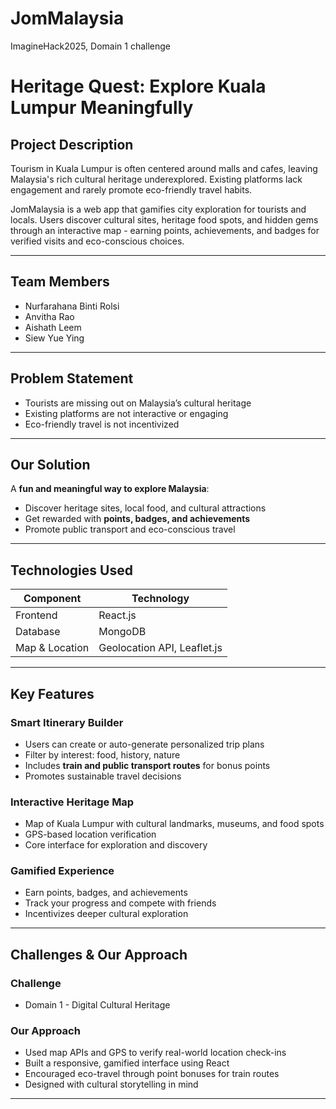 # JomMalaysia
ImagineHack2025, Domain 1 challenge
# Heritage Quest: Explore Kuala Lumpur Meaningfully

## Project Description

Tourism in Kuala Lumpur is often centered around malls and cafes, leaving Malaysia's rich cultural heritage underexplored. Existing platforms lack engagement and rarely promote eco-friendly travel habits.

JomMalaysia is a web app that gamifies city exploration for tourists and locals. Users discover cultural sites, heritage food spots, and hidden gems through an interactive map - earning points, achievements, and badges for verified visits and eco-conscious choices.

---

## Team Members

- Nurfarahana Binti Rolsi
- Anvitha Rao
- Aishath Leem
- Siew Yue Ying
---

## Problem Statement

- Tourists are missing out on Malaysia’s cultural heritage
- Existing platforms are not interactive or engaging
- Eco-friendly travel is not incentivized

---

## Our Solution

A **fun and meaningful way to explore Malaysia**:
- Discover heritage sites, local food, and cultural attractions
- Get rewarded with **points, badges, and achievements**
- Promote public transport and eco-conscious travel

---

## Technologies Used

| Component         | Technology     |
|------------------|----------------|
| Frontend         | React.js       |
| Database         | MongoDB        |
| Map & Location   | Geolocation API, Leaflet.js |


---

## Key Features

### Smart Itinerary Builder
- Users can create or auto-generate personalized trip plans
- Filter by interest: food, history, nature
- Includes **train and public transport routes** for bonus points
- Promotes sustainable travel decisions

### Interactive Heritage Map
- Map of Kuala Lumpur with cultural landmarks, museums, and food spots
- GPS-based location verification
- Core interface for exploration and discovery

### Gamified Experience
- Earn points, badges, and achievements
- Track your progress and compete with friends
- Incentivizes deeper cultural exploration

---

## Challenges & Our Approach

### Challenge
- Domain 1 - Digital Cultural Heritage

### Our Approach
- Used map APIs and GPS to verify real-world location check-ins
- Built a responsive, gamified interface using React
- Encouraged eco-travel through point bonuses for train routes
- Designed with cultural storytelling in mind

---

## 
